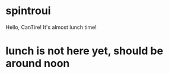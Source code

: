 # spintroui
Hello, CanTire!
It's almost lunch time!
# lunch is not here yet, should be around noon

